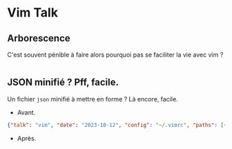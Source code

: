 Vim Talk
========

## Arborescence 

C'est souvent pénible à faire alors pourquoi pas se faciliter la vie avec vim ? 

```text
```

## JSON minifié ? Pff, facile. 

Un fichier `json` minifié à mettre en forme ? Là encore, facile.

- Avant.
```json
{"talk": "vim", "date": "2023-10-12", "config": "~/.vimrc", "paths": [{"foo": "/foo/files.py"}, {"bar": "/bar/files.md"}, {"hello": "/hello/world/file.adoc"}], "foo": {"hello": "world", "hosts": ["host01", "host02"], "env": "hprod"}}
```

- Après.
```json
```
